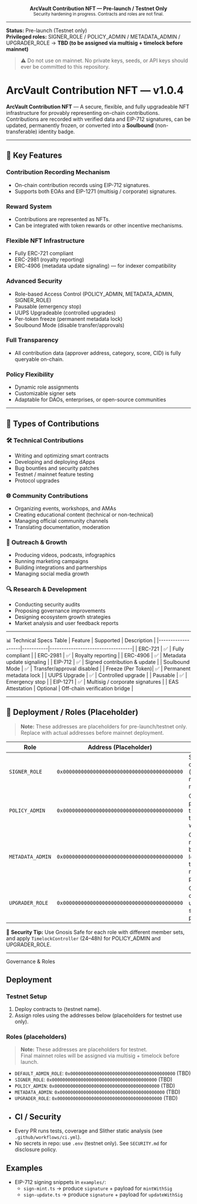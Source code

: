 <p align="center">
  <b>ArcVault Contribution NFT — Pre-launch / Testnet Only</b><br>
  <sub>Security hardening in progress. Contracts and roles are not final.</sub>
</p>

---

**Status:** Pre-launch (Testnet only)  
**Privileged roles:** SIGNER_ROLE / POLICY_ADMIN / METADATA_ADMIN / UPGRADER_ROLE → **TBD (to be assigned via multisig + timelock before mainnet)**

> ⚠️ Do not use on mainnet. No private keys, seeds, or API keys should ever be committed to this repository.


# ArcVault Contribution NFT — v1.0.4

**ArcVault Contribution NFT** — A secure, flexible, and fully upgradeable NFT infrastructure for provably representing on-chain contributions.  
Contributions are recorded with verified data and EIP-712 signatures, can be updated, permanently frozen, or converted into a **Soulbound** (non-transferable) identity badge.

---

## 🚀 Key Features

### Contribution Recording Mechanism
- On-chain contribution records using EIP-712 signatures.
- Supports both EOAs and EIP-1271 (multisig / corporate) signatures.

### Reward System
- Contributions are represented as NFTs.
- Can be integrated with token rewards or other incentive mechanisms.

### Flexible NFT Infrastructure
- Fully ERC-721 compliant  
- ERC-2981 (royalty reporting)  
- ERC-4906 (metadata update signaling) — for indexer compatibility

### Advanced Security
- Role-based Access Control (POLICY_ADMIN, METADATA_ADMIN, SIGNER_ROLE)  
- Pausable (emergency stop)  
- UUPS Upgradeable (controlled upgrades)  
- Per-token freeze (permanent metadata lock)  
- Soulbound Mode (disable transfer/approvals)

### Full Transparency
- All contribution data (approver address, category, score, CID) is fully queryable on-chain.

### Policy Flexibility
- Dynamic role assignments
- Customizable signer sets
- Adaptable for DAOs, enterprises, or open-source communities

---

## 📌 Types of Contributions

### 🛠 Technical Contributions
- Writing and optimizing smart contracts
- Developing and deploying dApps
- Bug bounties and security patches
- Testnet / mainnet feature testing
- Protocol upgrades

### 🌐 Community Contributions
- Organizing events, workshops, and AMAs
- Creating educational content (technical or non-technical)
- Managing official community channels
- Translating documentation, moderation

### 📢 Outreach & Growth
- Producing videos, podcasts, infographics
- Running marketing campaigns
- Building integrations and partnerships
- Managing social media growth

### 🔍 Research & Development
- Conducting security audits
- Proposing governance improvements
- Designing ecosystem growth strategies
- Market analysis and user feedback reports

---

📊 Technical Specs Table
| Feature           | Supported | Description                       |
|-------------------|-----------|-----------------------------------|
| ERC-721           | ✅         | Fully compliant                   |
| ERC-2981          | ✅         | Royalty reporting                 |
| ERC-4906          | ✅         | Metadata update signaling         |
| EIP-712           | ✅         | Signed contribution & update      |
| Soulbound Mode    | ✅         | Transfer/approval disabled        |
| Freeze (Per Token)| ✅         | Permanent metadata lock           |
| UUPS Upgrade      | ✅         | Controlled upgrade                 |
| Pausable          | ✅         | Emergency stop                    |
| EIP-1271          | ✅         | Multisig / corporate signatures   |
| EAS Attestation   | Optional  | Off-chain verification bridge     |

---

## 🚀 Deployment / Roles (Placeholder)

> **Note:** These addresses are placeholders for pre-launch/testnet only. Replace with actual addresses before mainnet deployment.

| Role              | Address (Placeholder)       | Description |
|-------------------|-----------------------------|-------------|
| `SIGNER_ROLE`     | `0x0000000000000000000000000000000000000000` | Signs verified contributions (multisig recommended, no timelock). |
| `POLICY_ADMIN`    | `0x0000000000000000000000000000000000000000` | Controls pause/SBT toggle; assign to a multisig with timelock. |
| `METADATA_ADMIN`  | `0x0000000000000000000000000000000000000000` | Can update metadata before freeze; lower threshold multisig possible. |
| `UPGRADER_ROLE`   | `0x0000000000000000000000000000000000000000` | Controls contract upgrades; separate from policy admin. |

📌 **Security Tip:** Use Gnosis Safe for each role with different member sets, and apply `TimelockController` (24–48h) for POLICY_ADMIN and UPGRADER_ROLE.

---
Governance & Roles
## Deployment

### Testnet Setup
1. Deploy contracts to {testnet name}.
2. Assign roles using the addresses below (placeholders for testnet use only).

### Roles (placeholders)

> **Note:** These addresses are placeholders for testnet.  
> Final mainnet roles will be assigned via multisig + timelock before launch.

- `DEFAULT_ADMIN_ROLE`: `0x0000000000000000000000000000000000000000` (TBD)
- `SIGNER_ROLE`: `0x0000000000000000000000000000000000000000` (TBD)
- `POLICY_ADMIN`: `0x0000000000000000000000000000000000000000` (TBD)
- `METADATA_ADMIN`: `0x0000000000000000000000000000000000000000` (TBD)
- `UPGRADER_ROLE`: `0x0000000000000000000000000000000000000000` (TBD)
- ## CI / Security
- Every PR runs tests, coverage and Slither static analysis (see `.github/workflows/ci.yml`).
- No secrets in repo: use `.env` (testnet only). See `SECURITY.md` for disclosure policy.

## Examples
- EIP-712 signing snippets in `examples/`:
  - `sign-mint.ts` → produce `signature` + payload for `mintWithSig`
  - `sign-update.ts` → produce `signature` + payload for `updateWithSig`
